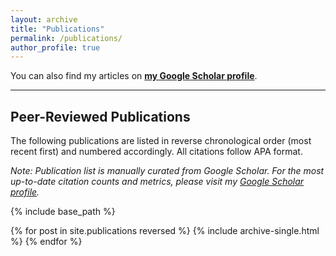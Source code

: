 ```yaml
---
layout: archive
title: "Publications"
permalink: /publications/
author_profile: true
---
```


You can also find my articles on **[my Google Scholar profile](https://scholar.google.com/citations?user=YguEIS4AAAAJ&hl=en)**.

---

## Peer-Reviewed Publications

The following publications are listed in reverse chronological order (most recent first) and numbered accordingly. All citations follow APA format.

*Note: Publication list is manually curated from Google Scholar. For the most up-to-date citation counts and metrics, please visit my [Google Scholar profile](https://scholar.google.com/citations?user=YguEIS4AAAAJ&hl=en).*

{% include base_path %}

{% for post in site.publications reversed %}
  {% include archive-single.html %}
{% endfor %}
